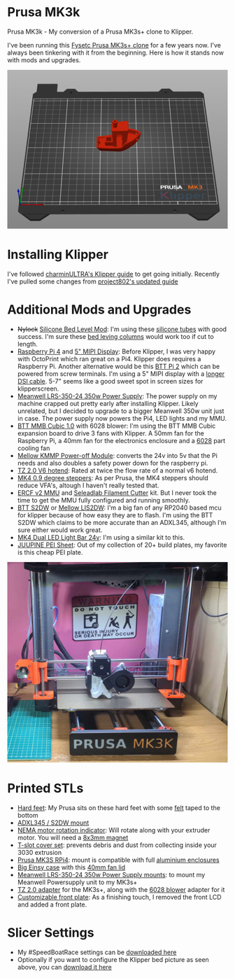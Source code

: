 # Prusa MK3k

Prusa MK3k - My conversion of a Prusa MK3s+ clone to Klipper.

I've been running this [Fysetc Prusa MK3s+ clone](https://s.click.aliexpress.com/e/_oB2yb0x) for a few years now. I've always been tinkering with it from the beginning. Here is how it stands now with mods and upgrades.

![slicer](assets/slicer.png)


# Installing Klipper

I've followed [charminULTRA's Klipper guide](https://github.com/charminULTRA/Klipper-Input-Shaping-MK3S-Upgrade) to get going initially. Recently I've pulled some changes from [project802's updated guide](https://github.com/project802/Klipper-Input-Shaping-MK3S-Upgrade)


# Additional Mods and Upgrades

- ~~Nylock~~ [Silicone Bed Level Mod](https://www.schweinert.com/silicone-bed-level-mod-prusa-mk3/): I'm using these [silicone tubes](https://s.click.aliexpress.com/e/_oCNcppl) with good success. I'm sure these [bed leving columns](https://s.click.aliexpress.com/e/_olThvdz) would work too if cut to length.
- [Raspberry Pi 4](https://s.click.aliexpress.com/e/_on8JnaX) and [5" MIPI Display](https://s.click.aliexpress.com/e/_onpiPqB): Before Klipper, I was very happy with OctoPrint which ran great on a Pi4. Klipper does requires a Raspberry Pi. Another alternative would be this [BTT Pi 2](https://s.click.aliexpress.com/e/_oEV29sb) which can be powered from screw terminals.  I'm using a 5" MIPI display with a [longer DSI cable](https://s.click.aliexpress.com/e/_oB68LnZ). 5-7" seems like a good sweet spot in screen sizes for klipperscreen.
- [Meanwell LRS-350-24 350w Power Supply](https://s.click.aliexpress.com/e/_oExWxLh): The power supply on my machine crapped out pretty early after installing Klipper. Likely unrelated, but I decided to upgrade to a bigger Meanwell 350w unit just in case. The power supply now powers the Pi4, LED lights and my MMU.
- [BTT MMB Cubic 1.0](https://s.click.aliexpress.com/e/_omvtHcw) with 6028 blower: I'm using the BTT MMB Cubic expansion board to drive 3 fans with Klipper. A 50mm fan for the Raspberry Pi, a 40mm fan for the electronics enclosure and a [6028](https://s.click.aliexpress.com/e/_ooHfhSW) part cooling fan
- [Mellow KMMP Power-off Module](https://s.click.aliexpress.com/e/_oBRjS79): converts the 24v into 5v that the Pi needs and also doubles a safety power down for the raspberry pi.
- [TZ 2.0 V6 hotend](https://s.click.aliexpress.com/e/_oofLEeJ): Rated at twice the flow rate of a normal v6 hotend.
- [MK4 0.9 degree steppers](https://s.click.aliexpress.com/e/_ok2TuVv): As per Prusa, the MK4 steppers should reduce VFA's, altough I haven't really tested that.
- [ERCF v2 MMU](https://s.click.aliexpress.com/e/_opTF3ZV) and [Seleadlab Filament Cutter](https://s.click.aliexpress.com/e/_okhysFz) kit. But I never took the time to get the MMU fully configured and running smoothly.
- [BTT S2DW](https://s.click.aliexpress.com/e/_okpRPtH) or [Mellow LIS2DW](https://s.click.aliexpress.com/e/_oncQHKS): I'm a big fan of any RP2040 based mcu for klipper because of how easy they are to flash. I'm using the BTT S2DW which claims to be more accurate than an ADXL345, although I'm sure either would work great.
- [MK4 Dual LED Light Bar 24v](https://s.click.aliexpress.com/e/_opsoeDh): I'm using a similar kit to this.
- [JUUPINE PEI Sheet](https://s.click.aliexpress.com/e/_oEQbZIX): Out of my collection of 20+ build plates, my favorite is this cheap PEI plate. 

![mk3k](assets/Mk3k.jpg)

# Printed STLs

- [Hard feet](https://www.thingiverse.com/thing:2805753/): My Prusa sits on these hard feet with some [felt](https://s.click.aliexpress.com/e/_oEwN37o) taped to the bottom
- [ADXL345 / S2DW mount](https://www.printables.com/model/901962-btt-adxl345-s2dw-bedslinger-mount) 
- [NEMA motor rotation indicator](https://www.thingiverse.com/thing:2638857): Will rotate along with your extruder motor. You will need a [8x3mm magnet](https://s.click.aliexpress.com/e/_oCzKxDc)
- [T-slot cover set](https://www.printables.com/model/1678-original-prusa-i3-mk3-3030-t-slot-extrusion-channe): prevents debris and dust from collecting inside your 3030 extrusion
- [Prusa MK3S RPi4](https://www.printables.com/model/74438-prusa-mk3s-rpi4b-mount-for-geekworm-aluminium-case): mount is compatible with full [aluminium enclosures](https://s.click.aliexpress.com/e/_oDRr7sw)
- [Big Einsy case](https://www.printables.com/model/31558-big-einsy-case) with this [40mm fan lid](https://www.printables.com/model/538337-new-big-einsy-case-lid-with-40mm-fan)
- [Meanwell LRS-350-24 350w Power Supply mounts](https://www.printables.com/model/10432-prusa-mk3-mean-well-lrs-350-specific-mount): to mount my Meanwell Powersupply unit to my MK3s+
- [TZ 2.0 adapter](https://www.printables.com/model/1280924-tz-20-adapter-for-mk3s) for the MK3s+, along with the [6028 blower](https://www.printables.com/model/1308000-tz-20-6028-fan-delta-p-fan-duct-adapter-for-mk3s) adapter for it
- [Customizable front plate](https://www.printables.com/model/1308004-prusa-front-plate-for-lcd-delete): As a finishing touch, I removed the front LCD and added a front plate.

# Slicer Settings

- My #SpeedBoatRace settings can be [downloaded here](https://github.com/8bitmcu/Prusa_MK3k/raw/refs/heads/main/SpeedBoatRace_PrintProfile.3mf)
- Optionally if you want to configure the Klipper bed picture as seen above, you can [download it here](https://raw.githubusercontent.com/8bitmcu/Prusa_MK3k/refs/heads/main/mk3s_klipper.svg)
